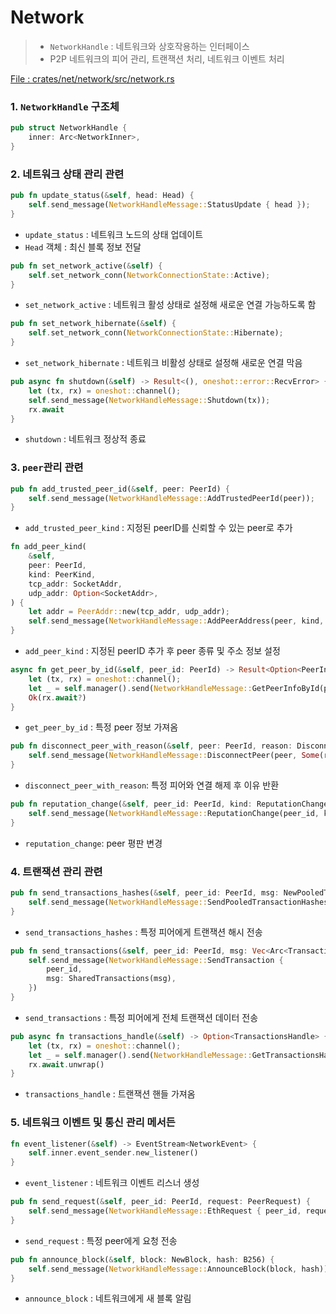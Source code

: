 # Network
> - `NetworkHandle` : 네트워크와 상호작용하는 인터페이스
> - P2P 네트워크의 피어 관리, 트랜잭션 처리, 네트워크 이벤트 처리  

[File : crates/net/network/src/network.rs](https://github.com/paradigmxyz/reth/blob/main/crates/net/network/src/network.rs)  

### 1. `NetworkHandle` 구조체
```Rust
pub struct NetworkHandle {
    inner: Arc<NetworkInner>,
}
```
### 2. 네트워크 상태 관리 관련
```Rust
pub fn update_status(&self, head: Head) {
    self.send_message(NetworkHandleMessage::StatusUpdate { head });
}
```
- `update_status` : 네트워크 노드의 상태 업데이트
- `Head` 객체 : 최신 블록 정보 전달
```Rust
pub fn set_network_active(&self) {
    self.set_network_conn(NetworkConnectionState::Active);
}
```
- `set_network_active` : 네트워크 활성 상태로 설정해 새로운 연결 가능하도록 함
```Rust
pub fn set_network_hibernate(&self) {
    self.set_network_conn(NetworkConnectionState::Hibernate);
}
```
- `set_network_hibernate` : 네트워크 비활성 상태로 설정해 새로운 연결 막음

```Rust
pub async fn shutdown(&self) -> Result<(), oneshot::error::RecvError> {
    let (tx, rx) = oneshot::channel();
    self.send_message(NetworkHandleMessage::Shutdown(tx));
    rx.await
}
```
- `shutdown` : 네트워크 정상적 종료 

### 3. `peer`관리 관련
```Rust
pub fn add_trusted_peer_id(&self, peer: PeerId) {
    self.send_message(NetworkHandleMessage::AddTrustedPeerId(peer));
}
```
- `add_trusted_peer_kind` : 지정된 peerID를 신뢰할 수 있는 peer로 추가
```Rust
fn add_peer_kind(
    &self,
    peer: PeerId,
    kind: PeerKind,
    tcp_addr: SocketAddr,
    udp_addr: Option<SocketAddr>,
) {
    let addr = PeerAddr::new(tcp_addr, udp_addr);
    self.send_message(NetworkHandleMessage::AddPeerAddress(peer, kind, addr));
}
```
- `add_peer_kind` : 지정된 peerID 추가 후 peer 종류 및 주소 정보 설정
```Rust
async fn get_peer_by_id(&self, peer_id: PeerId) -> Result<Option<PeerInfo>, NetworkError> {
    let (tx, rx) = oneshot::channel();
    let _ = self.manager().send(NetworkHandleMessage::GetPeerInfoById(peer_id, tx));
    Ok(rx.await?)
}
```
- `get_peer_by_id` : 특정 peer 정보 가져옴
```Rust
pub fn disconnect_peer_with_reason(&self, peer: PeerId, reason: DisconnectReason) {
    self.send_message(NetworkHandleMessage::DisconnectPeer(peer, Some(reason)))
}
```
- `disconnect_peer_with_reason`: 특정 피어와 연결 해제 후 이유 반환
```Rust
pub fn reputation_change(&self, peer_id: PeerId, kind: ReputationChangeKind) {
    self.send_message(NetworkHandleMessage::ReputationChange(peer_id, kind));
}
```
- `reputation_change`: peer 평판 변경

### 4. 트랜잭션 관리 관련

```Rust
pub fn send_transactions_hashes(&self, peer_id: PeerId, msg: NewPooledTransactionHashes) {
    self.send_message(NetworkHandleMessage::SendPooledTransactionHashes { peer_id, msg })
}
```
- `send_transactions_hashes` :  특정 피어에게 트랜잭션 해시 전송
```Rust
pub fn send_transactions(&self, peer_id: PeerId, msg: Vec<Arc<TransactionSigned>>) {
    self.send_message(NetworkHandleMessage::SendTransaction {
        peer_id,
        msg: SharedTransactions(msg),
    })
}
```
- `send_transactions` :  특정 피어에게 전체 트랜잭션 데이터 전송
```Rust
pub async fn transactions_handle(&self) -> Option<TransactionsHandle> {
    let (tx, rx) = oneshot::channel();
    let _ = self.manager().send(NetworkHandleMessage::GetTransactionsHandle(tx));
    rx.await.unwrap()
}
```
- `transactions_handle` : 트랜잭션 핸들 가져옴

### 5. 네트워크 이벤트 및 통신 관리 메서든

```Rust
fn event_listener(&self) -> EventStream<NetworkEvent> {
    self.inner.event_sender.new_listener()
}
```
- `event_listener` : 네트워크 이벤트 리스너 생성
```Rust
pub fn send_request(&self, peer_id: PeerId, request: PeerRequest) {
    self.send_message(NetworkHandleMessage::EthRequest { peer_id, request })
}
```
- `send_request` : 특정 peer에게 요청 전송
```Rust
pub fn announce_block(&self, block: NewBlock, hash: B256) {
    self.send_message(NetworkHandleMessage::AnnounceBlock(block, hash))
}
```
- `announce_block` : 네트워크에게 새 블록 알림